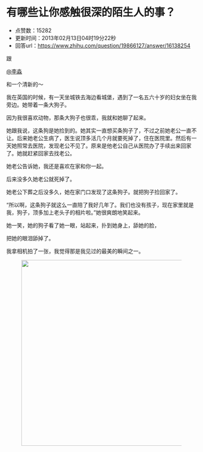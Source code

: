 # 有哪些让你感触很深的陌生人的事？
- 点赞数：15282
- 更新时间：2013年02月13日04时19分22秒
- 回答url：https://www.zhihu.com/question/19866127/answer/16138254
<body>
 <p data-pid="f9vd295P">跟</p><a class="member_mention" data-hash="3484f433b6b2ab66ad012910ae6ae48a" href="https://www.zhihu.com/people/3484f433b6b2ab66ad012910ae6ae48a" data-hovercard="p$b$3484f433b6b2ab66ad012910ae6ae48a">@李淼</a>
 <p data-pid="x69fu3Hv">和一个清新的～</p>
 <p data-pid="UBhzpgir">我在英国的时候，有一天坐城铁去海边看城堡，遇到了一名五六十岁的妇女坐在我旁边。她带着一条大狗子。</p>
 <p data-pid="qaRglO7D">因为我很喜欢动物，那条大狗子也很乖，我就和她聊了起来。</p>
 <p data-pid="Xt0tBDV8">她跟我说，这条狗是她捡到的。她其实一直想买条狗子了，不过之前她老公一直不让。后来她老公生病了，医生说顶多活几个月就要死掉了，住在医院里。然后有一天她照常去医院，发现老公不见了。原来是他老公自己从医院办了手续出来回家了。她就赶紧回家去找老公。</p>
 <p data-pid="M21zMxh3">她老公告诉她，我还是喜欢在家和你一起。</p>
 <p data-pid="hGwXFsZW">后来没多久她老公就死掉了。</p>
 <p data-pid="9rtLfh3N">她老公下葬之后没多久，她在家门口发现了这条狗子。就把狗子捡回家了。</p>
 <p data-pid="34bvjueW">“所以啊，这条狗子就这么一直陪了我好几年了。我们也没有孩子，现在家里就是我，狗子，顶多加上老头子的相片啦。”她很爽朗地笑起来。</p>
 <p data-pid="ohnNlKbX">她一笑，她的狗子看了她一眼，站起来，扑到她身上，舔她的脸，</p>
 <p data-pid="fhRa0Khn">把她的眼泪舔掉了。</p>
 <p data-pid="nW-udo7n">我拿相机拍了一张，我觉得那是我见过的最美的瞬间之一。</p>
 <figure>
  <img src="https://pic1.zhimg.com/50/cad0fbda1736dcd38c5d346a5894b285_720w.jpg?source=1940ef5c" data-rawwidth="490" data-rawheight="461" data-original-token="cad0fbda1736dcd38c5d346a5894b285" class="origin_image zh-lightbox-thumb" width="490" data-original="https://picx.zhimg.com/cad0fbda1736dcd38c5d346a5894b285_r.jpg?source=1940ef5c">
 </figure>
</body>